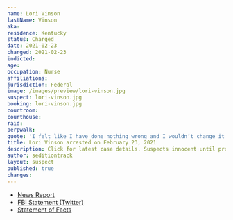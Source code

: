 ```yaml
---
name: Lori Vinson
lastName: Vinson
aka:
residence: Kentucky
status: Charged
date: 2021-02-23
charged: 2021-02-23
indicted:
age:
occupation: Nurse
affiliations:
jurisdiction: Federal
image: /images/preview/lori-vinson.jpg
suspect: lori-vinson.jpg
booking: lori-vinson.jpg
courtroom:
courthouse:
raid:
perpwalk:
quote: 'I felt like I have done nothing wrong and I wouldn’t change it.'
title: Lori Vinson arrested on February 23, 2021
description: Click for latest case details. Suspects innocent until proven guilty.
author: seditiontrack
layout: suspect
published: true
charges:
---
```


- [News Report](https://www.kentucky.com/news/local/crime/article249457150.html)
- [FBI Statement (Twitter)](https://twitter.com/FBILouisville/status/1364284639385378825)
- [Statement of Facts](https://extremism.gwu.edu/sites/g/files/zaxdzs2191/f/Lori%20Vinson%20and%20Thomas%20Vinson%20Statement%20of%20Facts.pdf)
